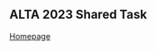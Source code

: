 ## ALTA 2023 Shared Task 
[Homepage](https://www.alta.asn.au/events/sharedtask2023/description.html)
